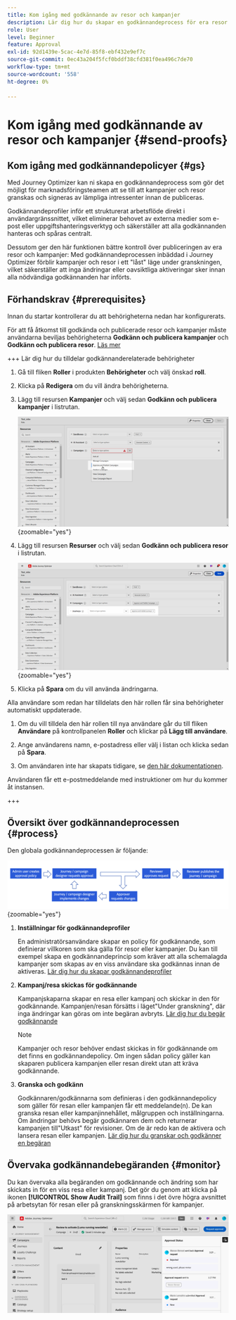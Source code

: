 ```yaml
---
title: Kom igång med godkännande av resor och kampanjer
description: Lär dig hur du skapar en godkännandeprocess för era resor och kampanjer.
role: User
level: Beginner
feature: Approval
exl-id: 92d1439e-5cac-4e7d-85f8-ebf432e9ef7c
source-git-commit: 0ec43a204f5fcf0bddf38cfd381f0ea496c7de70
workflow-type: tm+mt
source-wordcount: '558'
ht-degree: 0%

---
```


# Kom igång med godkännande av resor och kampanjer {#send-proofs}

## Kom igång med godkännandepolicyer {#gs}

Med Journey Optimizer kan ni skapa en godkännandeprocess som gör det möjligt för marknadsföringsteamen att se till att kampanjer och resor granskas och signeras av lämpliga intressenter innan de publiceras.

Godkännandeprofiler inför ett strukturerat arbetsflöde direkt i användargränssnittet, vilket eliminerar behovet av externa medier som e-post eller uppgiftshanteringsverktyg och säkerställer att alla godkännanden hanteras och spåras centralt.

Dessutom ger den här funktionen bättre kontroll över publiceringen av era resor och kampanjer: Med godkännandeprocessen inbäddad i Journey Optimizer förblir kampanjer och resor i ett &quot;låst&quot; läge under granskningen, vilket säkerställer att inga ändringar eller oavsiktliga aktiveringar sker innan alla nödvändiga godkännanden har införts.

## Förhandskrav {#prerequisites}

Innan du startar kontrollerar du att behörigheterna nedan har konfigurerats.

För att få åtkomst till godkända och publicerade resor och kampanjer måste användarna beviljas behörigheterna **Godkänn och publicera kampanjer** och **Godkänn och publicera resor**. [Läs mer](../administration/permissions.md)

+++  Lär dig hur du tilldelar godkännanderelaterade behörigheter

1. Gå till fliken **Roller** i produkten **Behörigheter** och välj önskad **roll**.

1. Klicka på **Redigera** om du vill ändra behörigheterna.

1. Lägg till resursen **Kampanjer** och välj sedan **Godkänn och publicera kampanjer** i listrutan.

   ![](assets/permissions_approval.png){zoomable="yes"}

1. Lägg till resursen **Resurser** och välj sedan **Godkänn och publicera resor** i listrutan.

   ![](assets/permissions_approval_2.png){zoomable="yes"}

1. Klicka på **Spara** om du vill använda ändringarna.

Alla användare som redan har tilldelats den här rollen får sina behörigheter automatiskt uppdaterade.

1. Om du vill tilldela den här rollen till nya användare går du till fliken **Användare** på kontrollpanelen **Roller** och klickar på **Lägg till användare**.

1. Ange användarens namn, e-postadress eller välj i listan och klicka sedan på **Spara**.

1. Om användaren inte har skapats tidigare, se [den här dokumentationen](https://experienceleague.adobe.com/en/docs/experience-platform/access-control/abac/permissions-ui/users).

Användaren får ett e-postmeddelande med instruktioner om hur du kommer åt instansen.

+++

## Översikt över godkännandeprocessen {#process}

Den globala godkännandeprocessen är följande:

![](assets/approval-process.png){zoomable="yes"}

1. **Inställningar för godkännandeprofiler**

   En administratörsanvändare skapar en policy för godkännande, som definierar villkoren som ska gälla för resor eller kampanjer. Du kan till exempel skapa en godkännandeprincip som kräver att alla schemalagda kampanjer som skapas av en viss användare ska godkännas innan de aktiveras. [Lär dig hur du skapar godkännandeprofiler](approval-policies.md)

1. **Kampanj/resa skickas för godkännande**

   Kampanjskaparna skapar en resa eller kampanj och skickar in den för godkännande. Kampanjen/resan försätts i läget&quot;Under granskning&quot;, där inga ändringar kan göras om inte begäran avbryts. [Lär dig hur du begär godkännande](request-approval.md)

   >[!NOTE]
   >
   >Kampanjer och resor behöver endast skickas in för godkännande om det finns en godkännandepolicy. Om ingen sådan policy gäller kan skaparen publicera kampanjen eller resan direkt utan att kräva godkännande.

1. **Granska och godkänn**

   Godkännaren/godkännarna som definieras i den godkännandepolicy som gäller för resan eller kampanjen får ett meddelande(n). De kan granska resan eller kampanjinnehållet, målgruppen och inställningarna. Om ändringar behövs begär godkännaren dem och returnerar kampanjen till&quot;Utkast&quot; för revisioner. Om de är redo kan de aktivera och lansera resan eller kampanjen. [Lär dig hur du granskar och godkänner en begäran](review-approve-request.md)

## Övervaka godkännandebegäranden {#monitor}

Du kan övervaka alla begäranden om godkännande och ändring som har skickats in för en viss resa eller kampanj. Det gör du genom att klicka på ikonen **[!UICONTROL Show Audit Trail]** som finns i det övre högra avsnittet på arbetsytan för resan eller på granskningsskärmen för kampanjer.

![](assets/monitor-requests.png)
